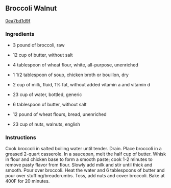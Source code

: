 ## Broccoli Walnut

[0ea7bd1d9f](http://www.food.com/recipe/broccoli-walnut-442175)

### Ingredients

 - 3 pound of broccoli, raw

 - 12 cup of butter, without salt

 - 4 tablespoon of wheat flour, white, all-purpose, unenriched

 - 1 1/2 tablespoon of soup, chicken broth or bouillon, dry

 - 2 cup of milk, fluid, 1% fat, without added vitamin a and vitamin d

 - 23 cup of water, bottled, generic

 - 6 tablespoon of butter, without salt

 - 12 pound of wheat flours, bread, unenriched

 - 23 cup of nuts, walnuts, english

### Instructions

Cook broccoli in salted boiling water until tender. Drain. Place broccoli in a greased 2-quart casserole. In a saucepan, melt the half cup of butter. Whisk in flour and chicken base to form a smooth paste; cook 1-2 minutes to remove pasty flavor from flour. Slowly add milk and stir until thick and smooth. Pour over broccoli. Heat the water and 6 tablespoons of butter and pour over stuffing/breadcrumbs. Toss, add nuts and cover broccoli. Bake at 400F for 20 minutes.